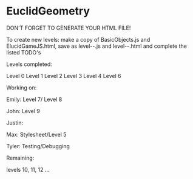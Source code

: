 # EuclidGeometry

DON'T FORGET TO GENERATE YOUR HTML FILE!

To create new levels: make a copy of BasicObjects.js and ElucidGameJS.html, save as level--.js and level--.html and complete the listed TODO's

Levels completed:

Level 0
Level 1
Level 2
Level 3
Level 4
Level 6

Working on:

Emily: 		Level 7/ Level 8

John: 		Level 9

Justin: 	

Max: 		Stylesheet/Level 5

Tyler: 		Testing/Debugging

Remaining:

levels    10, 11, 12 ...

